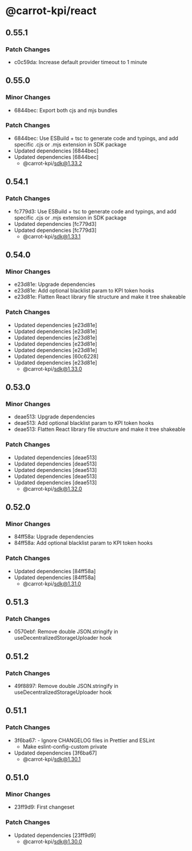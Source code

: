 # @carrot-kpi/react

## 0.55.1

### Patch Changes

-   c0c59da: Increase default provider timeout to 1 minute

## 0.55.0

### Minor Changes

-   6844bec: Export both cjs and mjs bundles

### Patch Changes

-   6844bec: Use ESBuild + tsc to generate code and typings, and add specific
    .cjs or .mjs extension in SDK package
-   Updated dependencies [6844bec]
-   Updated dependencies [6844bec]
    -   @carrot-kpi/sdk@1.33.2

## 0.54.1

### Patch Changes

-   fc779d3: Use ESBuild + tsc to generate code and typings, and add specific
    .cjs or .mjs extension in SDK package
-   Updated dependencies [fc779d3]
-   Updated dependencies [fc779d3]
    -   @carrot-kpi/sdk@1.33.1

## 0.54.0

### Minor Changes

-   e23d81e: Upgrade dependencies
-   e23d81e: Add optional blacklist param to KPI token hooks
-   e23d81e: Flatten React library file structure and make it tree shakeable

### Patch Changes

-   Updated dependencies [e23d81e]
-   Updated dependencies [e23d81e]
-   Updated dependencies [e23d81e]
-   Updated dependencies [e23d81e]
-   Updated dependencies [e23d81e]
-   Updated dependencies [60c6228]
-   Updated dependencies [e23d81e]
    -   @carrot-kpi/sdk@1.33.0

## 0.53.0

### Minor Changes

-   deae513: Upgrade dependencies
-   deae513: Add optional blacklist param to KPI token hooks
-   deae513: Flatten React library file structure and make it tree shakeable

### Patch Changes

-   Updated dependencies [deae513]
-   Updated dependencies [deae513]
-   Updated dependencies [deae513]
-   Updated dependencies [deae513]
-   Updated dependencies [deae513]
    -   @carrot-kpi/sdk@1.32.0

## 0.52.0

### Minor Changes

-   84ff58a: Upgrade dependencies
-   84ff58a: Add optional blacklist param to KPI token hooks

### Patch Changes

-   Updated dependencies [84ff58a]
-   Updated dependencies [84ff58a]
    -   @carrot-kpi/sdk@1.31.0

## 0.51.3

### Patch Changes

-   0570ebf: Remove double JSON.stringify in useDecentralizedStorageUploader
    hook

## 0.51.2

### Patch Changes

-   49f8897: Remove double JSON.stringify in useDecentralizedStorageUploader
    hook

## 0.51.1

### Patch Changes

-   3f6ba67: - Ignore CHANGELOG files in Prettier and ESLint
    -   Make eslint-config-custom private
-   Updated dependencies [3f6ba67]
    -   @carrot-kpi/sdk@1.30.1

## 0.51.0

### Minor Changes

-   23ff9d9: First changeset

### Patch Changes

-   Updated dependencies [23ff9d9]
    -   @carrot-kpi/sdk@1.30.0
